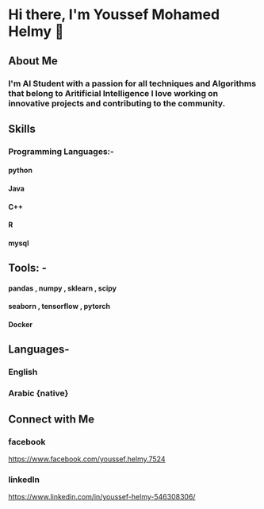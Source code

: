 # Hi there, I'm Youssef Mohamed Helmy  👋

## About Me
### I'm AI Student with a passion for all techniques and Algorithms that belong to Aritificial Intelligence  I love working on innovative projects and contributing to the community.


## Skills


### Programming Languages:- 
 #### python
 #### Java
 #### C++
 #### R 
 #### mysql
 
## Tools: -
#### pandas , numpy , sklearn , scipy  
#### seaborn , tensorflow , pytorch 
#### Docker 

 
 

## Languages-

### English
### Arabic {native}


## Connect with Me

### facebook  
https://www.facebook.com/youssef.helmy.7524

### linkedIn
https://www.linkedin.com/in/youssef-helmy-546308306/




